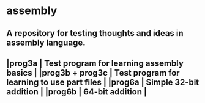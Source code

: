 # assembly
A repository for testing thoughts and ideas in assembly language.
---------------------------------------------------------------------
|prog3a            |   Test program for learning assembly basics    |
|prog3b + prog3c   |   Test program for learning to use part files  |
|prog6a            |   Simple 32-bit addition                       |
|prog6b            |   64-bit addition                              |
---------------------------------------------------------------------
